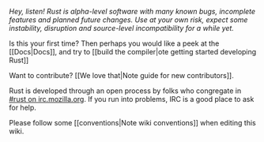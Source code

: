 *Hey, listen! Rust is alpha-level software with many known bugs, incomplete features and planned future changes. Use at your own risk, expect some instability, disruption and source-level incompatibility for a while yet.*

Is this your first time? Then perhaps you would like a peek at the [[Docs|Docs]], and try to [[build the compiler|ote getting started developing Rust]]

Want to contribute? [[We love that|Note guide for new contributors]].

Rust is developed through an open process by folks who congregate in [#rust on irc.mozilla.org][pound-rust]. If you run into problems, IRC is a good place to ask for help.

Please follow some [[conventions|Note wiki conventions]] when editing this wiki.

[pound-rust]: http://chat.mibbit.com/?server=irc.mozilla.org&channel=%23rust
